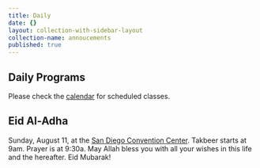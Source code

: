 ```yaml
---
title: Daily
date: {}
layout: collection-with-sidebar-layout
collection-name: annoucements
published: true
---
```


## Daily Programs
Please check the [calendar](http://www.icsd.org/calendar) for scheduled classes.

## Eid Al-Adha 
Sunday, August 11, at the [San Diego Convention Center](https://www.icsd.org/events/eid-al-adha-2019). Takbeer starts at 9am. Prayer is at 9:30a.
May Allah bless you with all your wishes in this life and the hereafter. Eid Mubarak!
